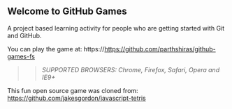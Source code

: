 ## Welcome to GitHub Games

A project based learning activity for people who are getting started with Git and GitHub.

You can play the game at: https://https://github.com/parthshiras/github-games-fs

>> _*SUPPORTED BROWSERS*: Chrome, Firefox, Safari, Opera and IE9+_

This fun open source game was cloned from: https://github.com/jakesgordon/javascript-tetris
